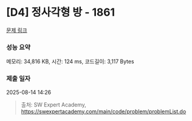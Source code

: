 # [D4] 정사각형 방 - 1861 

[문제 링크](https://swexpertacademy.com/main/code/problem/problemDetail.do?contestProbId=AV5LtJYKDzsDFAXc) 

### 성능 요약

메모리: 34,816 KB, 시간: 124 ms, 코드길이: 3,117 Bytes

### 제출 일자

2025-08-14 14:26



> 출처: SW Expert Academy, https://swexpertacademy.com/main/code/problem/problemList.do